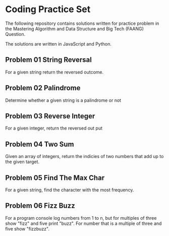 # Coding Practice Set

The following repository contains solutions written for practice problem in the Mastering Algorithm and Data Structure and Big Tech (FAANG) Question. <br/>

The solutions are written in JavaScript and Python.

## Problem 01 String Reversal

For a given string return the reversed outcome.

## Problem 02 Palindrome

Determine whether a given string is a palindrome or not

## Problem 03 Reverse Integer

For a given integer, return the reversed out put

## Problem 04 Two Sum

Given an array of integers, return the indicies of two numbers that add up to the given target.

## Problem 05 Find The Max Char

For a given string, find the character with the most frequency.

## Problem 06 Fizz Buzz

For a program console log numbers from 1 to n, but for multiples of three show "fizz" and five print "buzz". For number that is a multiple of three and five show "fizzbuzz".
